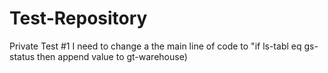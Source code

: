 # Test-Repository
Private Test
#1 I need to change a the main line of code to "if ls-tabl eq gs-status then append value to gt-warehouse)
